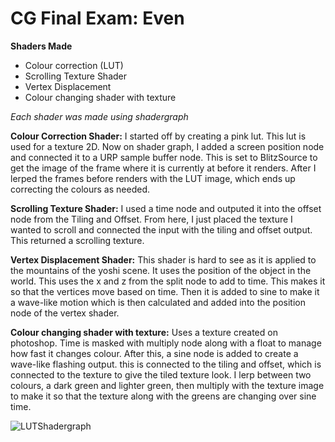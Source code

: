 # CG Final Exam: Even

**Shaders Made**
-  Colour correction (LUT)
-  Scrolling Texture Shader
-  Vertex Displacement
-  Colour changing shader with texture

*Each shader was made using shadergraph*

**Colour Correction Shader:** I started off by creating a pink lut. This lut is used for a texture 2D. Now on shader graph, I added a screen position node and connected it to a URP sample buffer node. This is set to BlitzSource to get the image of the frame where it is currently at before it renders. After I lerped the frames before renders with the LUT image, which ends up correcting the colours as needed.

**Scrolling Texture Shader:** I used a time node and outputed it into the offset node from the Tiling and Offset. From here, I just placed the texture I wanted to scroll and connected the input with the tiling and offset output. This returned a scrolling texture.

**Vertex Displacement Shader:** This shader is hard to see as it is applied to the mountains of the yoshi scene. It uses the position of the object in the world. This uses the x and z from the split node to add to time. This makes it so that the vertices move based on time. Then it is added to sine to make it a wave-like motion which is then calculated and added into the position node of the vertex shader.

**Colour changing shader with texture:** Uses a texture created on photoshop. Time is masked with multiply node along with a float to manage how fast it changes colour. After this, a sine node is added to create a wave-like flashing output. this is connected to the tiling and offset, which is connected to the texture to give the tiled texture look. I lerp between two colours, a dark green and lighter green, then multiply with the texture image to make it so that the texture along with the greens are changing over sine time.

![LUTShadergraph](https://github.com/user-attachments/assets/99a34f12-a124-417d-872c-6594c0d7119c)

